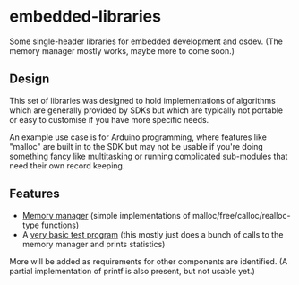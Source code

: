 # embedded-libraries
Some single-header libraries for embedded development and osdev. (The memory manager mostly works, maybe more to come soon.)

## Design

This set of libraries was designed to hold implementations of algorithms which are generally provided by SDKs but which are typically not portable or easy to customise if you have more specific needs.

An example use case is for Arduino programming, where features like "malloc" are built in to the SDK but may not be usable if you're doing something fancy like multitasking or running complicated sub-modules that need their own record keeping.

## Features

* [Memory manager](embedded-libraries/elmm.h) (simple implementations of malloc/free/calloc/realloc-type functions)
* A [very basic test program](embedded-libraries/testmain.c) (this mostly just does a bunch of calls to the memory manager and prints statistics)

More will be added as requirements for other components are identified. (A partial implementation of printf is also present, but not usable yet.)
